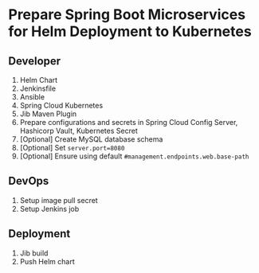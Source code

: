 # Prepare Spring Boot Microservices for Helm Deployment to Kubernetes
## Developer
1. Helm Chart
2. Jenkinsfile
3. Ansible
4. Spring Cloud Kubernetes
5. Jib Maven Plugin
6. Prepare configurations and secrets in Spring Cloud Config Server, Hashicorp Vault, Kubernetes Secret
7. [Optional] Create MySQL database schema
8. [Optional] Set `server.port=8080`
9. [Optional] Ensure using default `#management.endpoints.web.base-path`

## DevOps
1. Setup image pull secret
2. Setup Jenkins job

## Deployment
1. Jib build
2. Push Helm chart
